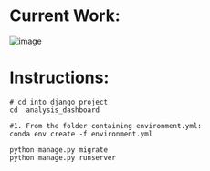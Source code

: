 

# Current Work:

![image](https://github.com/user-attachments/assets/e0beff56-9ec1-46d8-871a-36df3b89460d)



# Instructions:



```
# cd into django project
cd  analysis_dashboard 
```


``` 
#1. From the folder containing environment.yml:
conda env create -f environment.yml 
```
```
python manage.py migrate
python manage.py runserver

```

